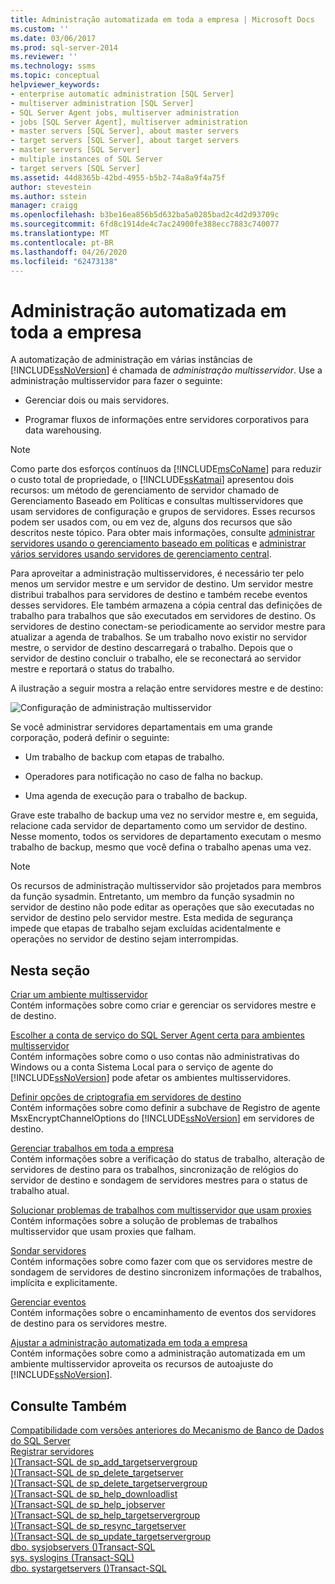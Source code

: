```yaml
---
title: Administração automatizada em toda a empresa | Microsoft Docs
ms.custom: ''
ms.date: 03/06/2017
ms.prod: sql-server-2014
ms.reviewer: ''
ms.technology: ssms
ms.topic: conceptual
helpviewer_keywords:
- enterprise automatic administration [SQL Server]
- multiserver administration [SQL Server]
- SQL Server Agent jobs, multiserver administration
- jobs [SQL Server Agent], multiserver administration
- master servers [SQL Server], about master servers
- target servers [SQL Server], about target servers
- master servers [SQL Server]
- multiple instances of SQL Server
- target servers [SQL Server]
ms.assetid: 44d8365b-42bd-4955-b5b2-74a8a9f4a75f
author: stevestein
ms.author: sstein
manager: craigg
ms.openlocfilehash: b3be16ea856b5d632ba5a0285bad2c4d2d93709c
ms.sourcegitcommit: 6fd8c1914de4c7ac24900fe388ecc7883c740077
ms.translationtype: MT
ms.contentlocale: pt-BR
ms.lasthandoff: 04/26/2020
ms.locfileid: "62473138"
---
```

# <a name="automated-administration-across-an-enterprise"></a>Administração automatizada em toda a empresa
   A automatização de administração em várias instâncias de [!INCLUDE[ssNoVersion](../../../includes/ssnoversion-md.md)] é chamada de *administração multisservidor*. Use a administração multisservidor para fazer o seguinte:  
  
-   Gerenciar dois ou mais servidores.  
  
-   Programar fluxos de informações entre servidores corporativos para data warehousing.  
  
> [!NOTE]  
>  Como parte dos esforços contínuos da [!INCLUDE[msCoName](../../includes/msconame-md.md)] para reduzir o custo total de propriedade, o [!INCLUDE[ssKatmai](../../includes/sskatmai-md.md)] apresentou dois recursos: um método de gerenciamento de servidor chamado de Gerenciamento Baseado em Políticas e consultas multisservidores que usam servidores de configuração e grupos de servidores. Esses recursos podem ser usados com, ou em vez de, alguns dos recursos que são descritos neste tópico. Para obter mais informações, consulte [administrar servidores usando o gerenciamento baseado em políticas](../../relational-databases/policy-based-management/administer-servers-by-using-policy-based-management.md) e [administrar vários servidores usando servidores de gerenciamento central](../../relational-databases/administer-multiple-servers-using-central-management-servers.md).  
  
 Para aproveitar a administração multisservidores, é necessário ter pelo menos um servidor mestre e um servidor de destino. Um servidor mestre distribui trabalhos para servidores de destino e também recebe eventos desses servidores. Ele também armazena a cópia central das definições de trabalho para trabalhos que são executados em servidores de destino. Os servidores de destino conectam-se periodicamente ao servidor mestre para atualizar a agenda de trabalhos. Se um trabalho novo existir no servidor mestre, o servidor de destino descarregará o trabalho. Depois que o servidor de destino concluir o trabalho, ele se reconectará ao servidor mestre e reportará o status do trabalho.  
  
 A ilustração a seguir mostra a relação entre servidores mestre e de destino:  
  
 ![Configuração de administração multisservidor](../../database-engine/media/multisvr.gif "Configuração de administração multisservidor")  
  
 Se você administrar servidores departamentais em uma grande corporação, poderá definir o seguinte:  
  
-   Um trabalho de backup com etapas de trabalho.  
  
-   Operadores para notificação no caso de falha no backup.  
  
-   Uma agenda de execução para o trabalho de backup.  
  
 Grave este trabalho de backup uma vez no servidor mestre e, em seguida, relacione cada servidor de departamento como um servidor de destino. Nesse momento, todos os servidores de departamento executam o mesmo trabalho de backup, mesmo que você defina o trabalho apenas uma vez.  
  
> [!NOTE]  
>  Os recursos de administração multisservidor são projetados para membros da função sysadmin. Entretanto, um membro da função sysadmin no servidor de destino não pode editar as operações que são executadas no servidor de destino pelo servidor mestre. Esta medida de segurança impede que etapas de trabalho sejam excluídas acidentalmente e operações no servidor de destino sejam interrompidas.  
  
## <a name="in-this-section"></a>Nesta seção  
 [Criar um ambiente multisservidor](create-a-multiserver-environment.md)  
 Contém informações sobre como criar e gerenciar os servidores mestre e de destino.  
  
 [Escolher a conta de serviço do SQL Server Agent certa para ambientes multisservidor](choose-the-right-sql-server-agent-service-account-for-multiserver-environments.md)  
 Contém informações sobre como o uso contas não administrativas do Windows ou a conta Sistema Local para o serviço de agente do [!INCLUDE[ssNoVersion](../../../includes/ssnoversion-md.md)] pode afetar os ambientes multisservidores.  
  
 [Definir opções de criptografia em servidores de destino](set-encryption-options-on-target-servers.md)  
 Contém informações sobre como definir a subchave de Registro de agente MsxEncryptChannelOptions do [!INCLUDE[ssNoVersion](../../../includes/ssnoversion-md.md)] em servidores de destino.  
  
 [Gerenciar trabalhos em toda a empresa](manage-jobs-across-an-enterprise.md)  
 Contém informações sobre a verificação do status de trabalho, alteração de servidores de destino para os trabalhos, sincronização de relógios do servidor de destino e sondagem de servidores mestres para o status de trabalho atual.  
  
 [Solucionar problemas de trabalhos com multisservidor que usam proxies](troubleshoot-multiserver-jobs-that-use-proxies.md)  
 Contém informações sobre a solução de problemas de trabalhos multisservidor que usam proxies que falham.  
  
 [Sondar servidores](poll-servers.md)  
 Contém informações sobre como fazer com que os servidores mestre de sondagem de servidores de destino sincronizem informações de trabalhos, implícita e explicitamente.  
  
 [Gerenciar eventos](manage-events.md)  
 Contém informações sobre o encaminhamento de eventos dos servidores de destino para os servidores mestre.  
  
 [Ajustar a administração automatizada em toda a empresa](tune-automated-administration-across-an-enterprise.md)  
 Contém informações sobre como a administração automatizada em um ambiente multisservidor aproveita os recursos de autoajuste do [!INCLUDE[ssNoVersion](../../../includes/ssnoversion-md.md)].  
  
## <a name="see-also"></a>Consulte Também  
 [Compatibilidade com versões anteriores do Mecanismo de Banco de Dados do SQL Server](../../database-engine/sql-server-database-engine-backward-compatibility.md)   
 [Registrar servidores](../register-servers/register-servers.md)   
 [&#41;&#40;Transact-SQL de sp_add_targetservergroup](/sql/relational-databases/system-stored-procedures/sp-add-targetservergroup-transact-sql)   
 [&#41;&#40;Transact-SQL de sp_delete_targetserver](/sql/relational-databases/system-stored-procedures/sp-delete-targetserver-transact-sql)   
 [&#41;&#40;Transact-SQL de sp_delete_targetservergroup](/sql/relational-databases/system-stored-procedures/sp-delete-targetservergroup-transact-sql)   
 [&#41;&#40;Transact-SQL de sp_help_downloadlist](/sql/relational-databases/system-stored-procedures/sp-help-downloadlist-transact-sql)   
 [&#41;&#40;Transact-SQL de sp_help_jobserver](/sql/relational-databases/system-stored-procedures/sp-help-jobserver-transact-sql)   
 [&#41;&#40;Transact-SQL de sp_help_targetservergroup](/sql/relational-databases/system-stored-procedures/sp-help-targetservergroup-transact-sql)   
 [&#41;&#40;Transact-SQL de sp_resync_targetserver](/sql/relational-databases/system-stored-procedures/sp-resync-targetserver-transact-sql)   
 [&#41;&#40;Transact-SQL de sp_update_targetservergroup](/sql/relational-databases/system-stored-procedures/sp-update-targetservergroup-transact-sql)   
 [dbo. sysjobservers &#40;&#41;Transact-SQL](/sql/relational-databases/system-tables/dbo-sysjobservers-transact-sql)   
 [sys. syslogins &#40;Transact-SQL&#41;](/sql/relational-databases/system-compatibility-views/sys-syslogins-transact-sql)   
 [dbo. systargetservers &#40;&#41;Transact-SQL](/sql/relational-databases/system-tables/dbo-systargetservers-transact-sql)  
  
  
